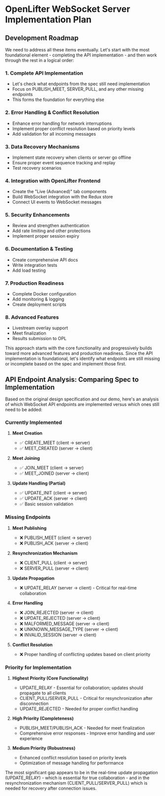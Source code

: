 # OpenLifter WebSocket Server Implementation Plan

## Development Roadmap

We need to address all these items eventually. Let's start with the most foundational element - completing the API implementation - and then work through the rest in a logical order:

### 1. Complete API Implementation
- Let's check what endpoints from the spec still need implementation
- Focus on PUBLISH_MEET, SERVER_PULL, and any other missing endpoints
- This forms the foundation for everything else

### 2. Error Handling & Conflict Resolution
- Enhance error handling for network interruptions
- Implement proper conflict resolution based on priority levels
- Add validation for all incoming messages

### 3. Data Recovery Mechanisms
- Implement state recovery when clients or server go offline
- Ensure proper event sequence tracking and replay
- Test recovery scenarios

### 4. Integration with OpenLifter Frontend
- Create the "Live (Advanced)" tab components
- Build WebSocket integration with the Redux store
- Connect UI events to WebSocket messages

### 5. Security Enhancements
- Review and strengthen authentication
- Add rate limiting and other protections
- Implement proper session expiry

### 6. Documentation & Testing
- Create comprehensive API docs
- Write integration tests
- Add load testing

### 7. Production Readiness
- Complete Docker configuration
- Add monitoring & logging
- Create deployment scripts

### 8. Advanced Features
- Livestream overlay support
- Meet finalization
- Results submission to OPL

This approach starts with the core functionality and progressively builds toward more advanced features and production readiness. Since the API implementation is foundational, let's identify what endpoints are still missing or incomplete based on the spec and implement those first.

## API Endpoint Analysis: Comparing Spec to Implementation

Based on the original design specification and our demo, here's an analysis of which WebSocket API endpoints are implemented versus which ones still need to be added:

### Currently Implemented

1. **Meet Creation**
   - ✅ CREATE_MEET (client -> server)
   - ✅ MEET_CREATED (server -> client)

2. **Meet Joining**
   - ✅ JOIN_MEET (client -> server)
   - ✅ MEET_JOINED (server -> client)

3. **Update Handling (Partial)**
   - ✅ UPDATE_INIT (client -> server)
   - ✅ UPDATE_ACK (server -> client)
   - ✅ Basic session validation

### Missing Endpoints

1. **Meet Publishing**
   - ❌ PUBLISH_MEET (client -> server)
   - ❌ PUBLISH_ACK (server -> client)

2. **Resynchronization Mechanism**
   - ❌ CLIENT_PULL (client -> server)
   - ❌ SERVER_PULL (server -> client)

3. **Update Propagation**
   - ❌ UPDATE_RELAY (server -> client) - Critical for real-time collaboration

4. **Error Handling**
   - ❌ JOIN_REJECTED (server -> client)
   - ❌ UPDATE_REJECTED (server -> client)
   - ❌ MALFORMED_MESSAGE (server -> client)
   - ❌ UNKNOWN_MESSAGE_TYPE (server -> client)
   - ❌ INVALID_SESSION (server -> client)

5. **Conflict Resolution**
   - ❌ Proper handling of conflicting updates based on client priority

### Priority for Implementation

1. **Highest Priority (Core Functionality)**
   - UPDATE_RELAY - Essential for collaboration; updates should propagate to all clients
   - CLIENT_PULL/SERVER_PULL - Critical for resynchronization after disconnection
   - UPDATE_REJECTED - Needed for proper conflict handling

2. **High Priority (Completeness)**
   - PUBLISH_MEET/PUBLISH_ACK - Needed for meet finalization
   - Comprehensive error responses - Improve error handling and user experience

3. **Medium Priority (Robustness)**
   - Enhanced conflict resolution based on priority levels
   - Optimization of message handling for performance

The most significant gap appears to be in the real-time update propagation (UPDATE_RELAY) - which is essential for true collaboration - and in the resynchronization mechanism (CLIENT_PULL/SERVER_PULL) which is needed for recovery after connection issues. 